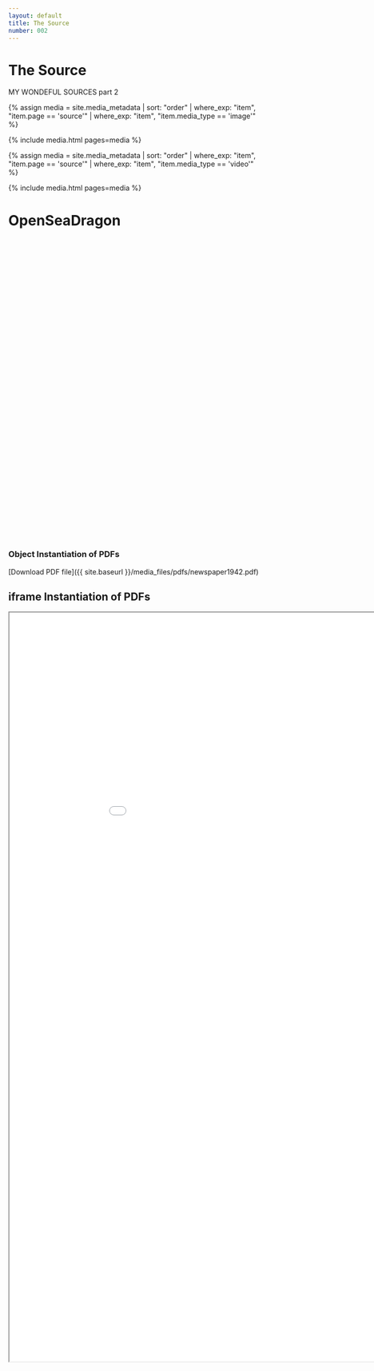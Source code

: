 ```yaml
---
layout: default
title: The Source
number: 002
---
```


# The Source

MY WONDEFUL SOURCES part 2

<!-- <iframe width="560" height="315" src="https://www.youtube.com/embed/bSKkU9iPxzs?si=mLnX729W_uqT6UNy" frameborder="0" ></iframe> -->

{% assign media = site.media_metadata | sort: "order" | where_exp: "item", "item.page == 'source'" | where_exp: "item", "item.media_type == 'image'" %}

{% include media.html pages=media %}

{% assign media = site.media_metadata | sort: "order" | where_exp: "item", "item.page == 'source'" | where_exp: "item", "item.media_type == 'video'" %}

{% include media.html pages=media %}

# OpenSeaDragon

<div id="openseadragon1" style="width: 800px; height: 600px;">
    <script type="text/javascript">
    OpenSeadragon({
            id: "openseadragon1",
            prefixUrl: "{{ site.baseurl }}/configuration_files/assets/img/openseadragon/",
            maxZoomLevel: 100,
            tileSources: {
                type: 'image',
                url: "{{ site.baseurl }}/media_files/images/doggo.jpeg"
            }
        });
    </script>
</div>

### Object Instantiation of PDFs

<object data="{{ site.baseurl }}/media_files/pdfs/newspaper1942.pdf" width="1000" height="1500" type="application/pdf"></object>

[Download PDF file]({{ site.baseurl }}/media_files/pdfs/newspaper1942.pdf)

## iframe Instantiation of PDFs

<iframe src="{{ site.baseurl }}/media_files/pdfs/newspaper1942.pdf" width="1000" height="1500"></iframe>
